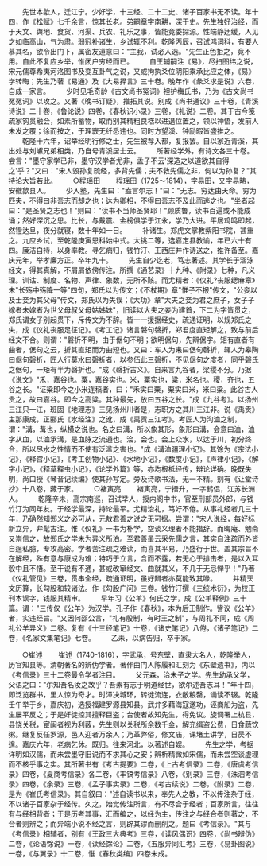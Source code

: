 <!-- { "loadSidebar": true } -->
　　先世本歙人，迁江宁。少好学，十三经、二十二史、诸子百家书无不读。年十四，作《松赋》七千余言，惊其长老。弟嗣章字南耕，深于史。先生独好治经，而于天文、舆地、食货、河渠、兵农、礼乐之事，皆能竟委探源。性端静迂缓，人见之如临高山，气为肃。弱冠补诸生，乡试辄不利。乾隆丙辰，召试鸿词科，有要人慕其名，欲令出门下，属密友道意曰："主我，试必入选。"先生正色拒之，竟不用。自此不复应乡举，惟闭户穷经而已。
　　自王辅嗣注《易》，尽扫图纬之说，宋元儒尊希夷河洛图书及变互卦气之说，又或拘执爻位阴阳乘承比应之体，《易》学转晦；先生乃著《易通》及《大易择言》三十卷。晚年作《彖爻求是说》六卷，自成一家言。
　　少时见毛奇龄《古文尚书冤词》袒护梅氏书，乃为《古文尚书冤冤词》以攻之。又著《晚书订疑》，推拓其说。别成《尚书通议》三十卷，《青溪诗说》二十卷，《鲁论说》四卷，《春秋识小录》三卷，《礼说》二卷。其于古今笺疏家钩贯融会，如素所蓄物，取而别其精粗良楛以进退位置之，领以神悟，发前人未发之覆；徐而按之，于理窾无纤悉违也。同时方望溪、钟励暇皆盛推之。
　　乾隆十六年，诏举经明行修之士，先生被荐入都，复报罢。自以家近青溪，其出处与刘巘兄弟相类，乃自号青溪居士云。
　　所著经学外，有诗文各三十卷。尝言："墨守家学已非，墨守汉学者尤非，孟子不云'深造之以道欲其自得之'乎？"又曰："宋人毁孙复疏经，多背先儒；夫不救先儒之非，何以为孙复？"其持论大旨若此。
　　○程瑶田
　　程瑶田（1725～1814），字易田，又字易畴，安徽歙县人。
　　少入塾，先生曰："盍言尔志！"曰："无志。穷达由天命。穷为匹夫，不得曰非吾志而却之也；达为卿相，不得曰吾志不及此而逃之也。"坐者起曰："是圣贤之志也！"则曰："读书不当师圣贤耶！"顾质鲁，读书百遍或不能成诵；然好深沉之思。比长，与戴震、金榜俱学于江永，学乃大进。平居鸡鸣即起，然镫达旦，夜分就寝，数十年如一日。
　　补诸生。郑虎文掌教紫阳书院，甚重之。九应乡试，至乾隆庚寅恩科始中式。大挑二等，选嘉定县教谕，年已六十有四。廉洁自持，以身率教。寻乞病归，钱竹汀、王西庄并作诗送之，推许备至。嘉庆元年，举孝廉方正。卒年九十。
　　先生自少迄老，笃志著述。其学长于涵泳经文，得其真解，不屑屑依傍传注。所撰《通艺录》十九种、《附录》七种，凡义理。训诂、制度、名物、声律、象数，无所不赅。而尤精者：《仪礼?丧服缌麻章》未"长殇中殇降一等"四句，郑氏以为传文；《不杖期》章"惟子不报"传文，"公妾以及士妾为其父母"传文，郑氏以为失误；《大功》章"大夫之妾为君之庶子，女子子嫁者未嫁者为世父母叔父母姑姊妹"，旧读以大夫之妾为建首，下二为字皆贯之，郑氏谓女子别起贯下，斥传文为不辞。皆一一援据经史，疏通证明，以规郑氏之失，成《仪礼丧服足征记》。《考工记》诸言磐句磐折，郑君度直矩解之，致与前后经文不合。则谓："磐折不明，由于倨句不明；欲明倨句，先辨倨字。矩有直者有曲者，倨句之云，折其直矩而为曲短也。又曰：车人为耒曰倨句磬折，韗人为皋陶曰倨句磬折，匠人行莫水曰磬折者，以参伍此三磬折，不见倨句之度者，同乎磬氏之倨句，一矩有半为磬折也。"成《磬折古义》。自来言九谷者，梁稷不分。乃据《说文》"禾，嘉谷也。粟，嘉谷实也。米，粟实也，粱，米名也。稷，齐也，五谷之长。"证粱即今之小米连稿者，曰；"禾实曰粟，粟实曰米，米曰粱。此谷古人贵之，故曰嘉谷。即今之高粱。其种最先，放曰五谷之长。"成《九谷考》。以扬州三江只一江，班固《地理志》三见扬州川者是，志职方之其川三江非。说《禹贡》主那康成，正郦氏《水经注》之讹，成《禹贡三江考》。考匠人为沟洫之制，谓："溝，冓也，纵横之说也。名之曰溝，所以象其形，象形曰溝，会意曰洫，洫字从血，以洫承溝，是血脉之流通也。浍，会也。会上众水，以达于川，初分终合，所以尽水之性情而不使有泛滥之害也。"成《溝洫疆理小记》。其馀为《宗法小记》，《释宫小记》，《考工创物小记》、《水地小记》，《数度小记》，《声律小记》，《解字小记》，《释草释虫小记》，《论学外篇》等，亦均根柢经传，辩论详确。晚既失明，尚口授《琴音记续编》使其孙写定。旁及诗歌书法，无一不精。别有《让堂诗抄》十八卷，藏于家。
　　○褚寅亮
　　褚寅亮，宁搢升，一字鹤侣，江苏长洲人。
　　乾隆辛未，高宗南巡，召试举人，授内阁中书，官至刑部员外郎，与钱竹汀为同年友。于经学最深，持论最平。尤精治礼，笃好不倦。从事礼经者几三十年，乃确然知郑义之必可从，元敖君善之说之无可据。尝谓："宋人说经，每好标新立异，弁髦古注。惟《仪礼》一书为朴学，空谈义理者不能措辞。而晦庵、勉斋又崇信之，故郑氏之学未为异义所泊。至君善虽云采先儒之言，其实自注疏而外皆自逞私臆，专攻高密。学者苦注疏之难读，而喜其平易，乃盛行于世。盖其宗旨不在解经，殊有意与康成为难；特巧于立言，含而不露，若无心于排击者，是以入耳彀中且不悟。至干说有不通，甚或改窜经文、曲就其义，不几于无忌惮乎！"乃著《仪礼管见》三卷，贯串全经，疏通证明，虽好辨者亦莫能致其喙。
　　并精天文历算，长勾股和较诸法。作《勾股广问》三卷。钱竹汀撰《三统术衍》，为校正刊本误字，钱服其精审。
　　早年习《公羊》何氏之学，成《公羊释例》三十篇。谓："三传仅《公羊》为汉学。孔子作《春秋》，本为后王制作。訾议《公羊》者，实违经旨。"又因何邵公言，"礼有殷制，有时王之制"，与周礼不同，成《周礼公羊异义》二卷。复有《十三经笔记》十卷，《诸史笔记》八倦，《诸子笔记》二卷，《名家文集笔记》七卷。
　　乙未，以病告归，卒于家。

　　○崔述
　　崔述（1740-1816），字武承，号东壁，直隶大名人，乾隆举人，历官知县等。清朝著名的辨伪学者。著作由门人陈履和汇刻为《东壁遗书》，内以《考信录》三十二卷最令学者注目。
　　父元森，治朱子之学。先生幼承父学，父语之曰："尔知吾名汝之故乎？吾素有志于明道经世，欲尔述吾志耳！"年十四，即泛览群书，里人惊为奇才。时漳决城环，转徙流连，衣敝粮罄，诵读不辍。乾隆壬午举于乡，嘉庆初，选授福建罗源县知县。武弁多藉海寇邀功，诬商船为盗，先生屡平反之；于是奸徒控其擅释巨盗；台使者故知先生，得免议。旋调署上杭县，县饶关税，宦闽者视为利薮，先生则以关税所余数千金，解充缉盗公费，日食蔬饮粥。继复反任罗源，邑人迎者万余人；乃革弊俗，修文庙，课堵土讲学，日昃不遑。嘉庆六年，老病乞休。既归。往来河北，以著述自娱。
　　先生之学，考据详明如汉儒，而未尝墨守旧说而不求其心之安；辨析精微如宋儒，而未尝空谈虚理而不核乎事之实。其所著书有《考古提要》二卷，《上古考信录》二卷，《唐虞考信录》四卷，《夏商考信录》各二卷，《丰镐考信录》八卷，《别录》三卷，《洙泗考信录》四卷，《余录》三卷，《孟子事实录》二卷，《考古续说》二卷，《附录》二卷，是为《崔氏考信录》。其自叙曰："述自读书以来，奉先人之教，不以传注杂于经，不以诸子百家杂于经传。久之，始觉传注所言，有不尽合于经者；百家所言，往往有与经相背者；于是历考其事，汇而编之，以经为主，传注之与经合者则著之，不合者则辨之；而异端小说不经之言，则辟其谬而删削之。题曰《考信录》。"其与《考信录》相辅者，别有《王政三大典考》三卷，《读风偶识》四卷，《尚书辨伪》二卷，《论语馀说》一卷，《读经馀论》二卷，《五服异同汇考》三卷，《易卦图说》一卷，《与翼录》十二卷，惟《春秋类编》四卷未成。
